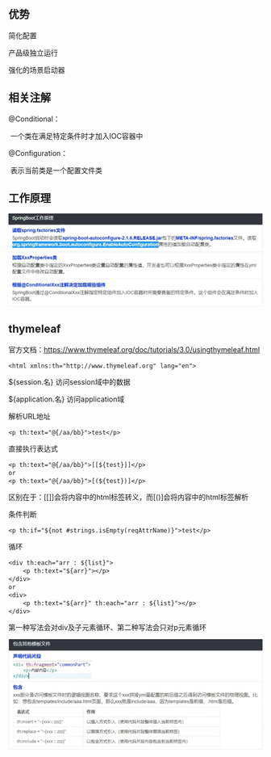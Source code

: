 ## 优势

简化配置

产品级独立运行

强化的场景启动器



## 相关注解

@Conditional：

​	一个类在满足特定条件时才加入IOC容器中

@Configuration：

​	表示当前类是一个配置文件类



## 工作原理

![springboot工作原理](\截图\springboot工作原理.jpg)



## thymeleaf

官方文档：https://www.thymeleaf.org/doc/tutorials/3.0/usingthymeleaf.html

```
<html xmlns:th="http://www.thymeleaf.org" lang="en">
```

${session.名} 访问session域中的数据

${application.名} 访问application域



解析URL地址

```
<p th:text="@{/aa/bb}">test</p>
```



直接执行表达式

```
<p th:text="@{/aa/bb}">[[${test}]]</p>
or
<p th:text="@{/aa/bb}">[(${test})]</p>
```

区别在于：[[]]会将内容中的html标签转义，而[()]会将内容中的html标签解析



条件判断

```
<p th:if="${not #strings.isEmpty(reqAttrName)}">test</p>
```



循环

```
<div th:each="arr : ${list}">
    <p th:text="${arr}"></p>
</div>
or
<div>
    <p th:text="${arr}" th:each="arr : ${list}"></p>
</div>
```

第一种写法会对div及子元素循环、第二种写法会只对p元素循环



![springboot-thymeleaf-包含其他模板](\截图\springboot-thymeleaf-包含其他模板.jpg)